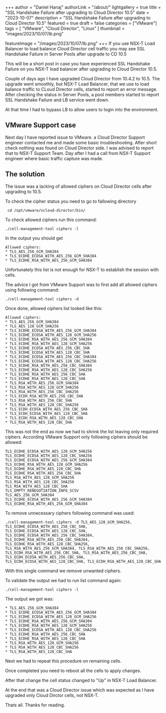 +++
author = "Daniel Hanaj"
authorLink = "/about/"
lightgallery = true
title = "SSL Handshake Failure after upgrading to Cloud Director 10.5"
date = "2023-10-07"
description = "SSL Handshake Failure after upgrading to Cloud Director 10.5"
featured = true
draft = false
categories = ["VMware"]
tags = [
    "VMware",
    "Cloud Director",
    "Linux"
]
thumbnail = "images/2023/10/07/lb.png"

featureImage = "/images/2023/10/07/lb.png"
+++
If you use NSX-T Load Balancer to load balance Cloud Director cell traffic you may see SSL Handshake Failure in Server Pools after upgrade to CD 10.5
 <!--more-->
 This will be a short post in case you have experienced SSL Handshake Failure on you NSX-T load balancer after upgrading to Cloud Director 10.5.

Couple of days ago I have upgraded Cloud Director from 10.4.2 to 10.5. The upgrade went smoothly, but NSX-T Load Balancer, that we use to load balance traffic to CLoud Director cells, started to report an error message. After checking the status in Server Pools, a pool members started to report SSL Handshake Failure and LB service went down. 

At that time I had to bypass LB to allow users to login into the environment.

## VMware Support case
Next day I have reported issue to VMware. a Cloud Director Support engineer contacted me and made some basic troubleshooting. 
After short check nothing was found on Cloud Director side. I was advised to report that to NSX-T Support Team.
Day after I had a call from NSX-T Support engineer where basic traffic capture was made.

## The solution
The issue was a lacking of allowed ciphers on Cloud Director cells after upgrading to 10.5.

To check the cipher status you need to go to fallowing directory
```console
 cd /opt/vmware/vcloud-director/bin/
```

To check allowed ciphers run this command:
```console
./cell-management-tool ciphers -l
```

In the output you should get 
```console
Allowed ciphers:
* TLS_AES_256_GCM_SHA384
* TLS_ECDHE_ECDSA_WITH_AES_256_GCM_SHA384
* TLS_ECDHE_RSA_WITH_AES_256_GCM_SHA384
```

Unfortunately this list is not enough for NSX-T to establish the session with cells.

The advice I got from VMware Support was to first add all allowed ciphers using following command:

```console
./cell-management-tool ciphers -d
```

Once done, allowed ciphers list looked like this:
```console
Allowed ciphers:
* TLS_AES_256_GCM_SHA384
* TLS_AES_128_GCM_SHA256
* TLS_ECDHE_ECDSA_WITH_AES_256_GCM_SHA384
* TLS_ECDHE_ECDSA_WITH_AES_128_GCM_SHA256
* TLS_ECDHE_RSA_WITH_AES_256_GCM_SHA384
* TLS_ECDHE_RSA_WITH_AES_128_GCM_SHA256
* TLS_ECDHE_ECDSA_WITH_AES_256_CBC_SHA
* TLS_ECDHE_ECDSA_WITH_AES_128_CBC_SHA
* TLS_ECDHE_ECDSA_WITH_AES_256_CBC_SHA384
* TLS_ECDHE_ECDSA_WITH_AES_128_CBC_SHA256
* TLS_ECDHE_RSA_WITH_AES_256_CBC_SHA384
* TLS_ECDHE_RSA_WITH_AES_128_CBC_SHA256
* TLS_ECDHE_RSA_WITH_AES_256_CBC_SHA
* TLS_ECDHE_RSA_WITH_AES_128_CBC_SHA
* TLS_RSA_WITH_AES_256_GCM_SHA384
* TLS_RSA_WITH_AES_128_GCM_SHA256
* TLS_RSA_WITH_AES_256_CBC_SHA256
* TLS_ECDH_RSA_WITH_AES_256_CBC_SHA
* TLS_RSA_WITH_AES_256_CBC_SHA
* TLS_RSA_WITH_AES_128_CBC_SHA256
* TLS_ECDH_ECDSA_WITH_AES_256_CBC_SHA
* TLS_ECDH_ECDSA_WITH_AES_128_CBC_SHA
* TLS_ECDH_RSA_WITH_AES_128_CBC_SHA
* TLS_RSA_WITH_AES_128_CBC_SHA
```  

This was not the end as now we had to shrink the list leaving only required ciphers. According VMware Support only following ciphers should be allowed:
```
TLS_ECDHE_ECDSA_WITH_AES_128_GCM_SHA256
TLS_ECDHE_ECDSA_WITH_AES_128_CBC_SHA256
TLS_ECDHE_ECDSA_WITH_AES_256_GCM_SHA384
TLS_ECDHE_RSA_WITH_AES_128_GCM_SHA256
TLS_ECDHE_RSA_WITH_AES_128_CBC_SHA
TLS_ECDHE_RSA_WITH_AES_256_CBC_SHA
TLS_RSA_WITH_AES_128_GCM_SHA256
TLS_RSA_WITH_AES_128_CBC_SHA256
TLS_RSA_WITH_AES_128_CBC_SHA
TLS_EMPTY_RENEGOTIATION_INFO_SCSV
TLS_AES_256_GCM_SHA384
TLS_ECDHE_ECDSA_WITH_AES_256_GCM_SHA384
TLS_ECDHE_RSA_WITH_AES_256_GCM_SHA384
``` 

To remove unnecessary ciphers following command was used:
```console
./cell-management-tool ciphers -d TLS_AES_128_GCM_SHA256, TLS_ECDHE_ECDSA_WITH_AES_256_CBC_SHA, TLS_ECDHE_ECDSA_WITH_AES_128_CBC_SHA, TLS_ECDHE_ECDSA_WITH_AES_256_CBC_SHA384, TLS_ECDHE_RSA_WITH_AES_256_CBC_SHA384, TLS_ECDHE_RSA_WITH_AES_128_CBC_SHA256, TLS_RSA_WITH_AES_256_GCM_SHA384, TLS_RSA_WITH_AES_256_CBC_SHA256, TLS_ECDH_RSA_WITH_AES_256_CBC_SHA, TLS_RSA_WITH_AES_256_CBC_SHA, TLS_ECDH_ECDSA_WITH_AES_256_CBC_SHA, TLS_ECDH_ECDSA_WITH_AES_128_CBC_SHA, TLS_ECDH_RSA_WITH_AES_128_CBC_SHA
```

With this single command we remove unwanted ciphers.

To validate the output we had to run list command again:
```console
./cell-management-tool ciphers -l
```

The output we got was:
```console
* TLS_AES_256_GCM_SHA384
* TLS_ECDHE_ECDSA_WITH_AES_256_GCM_SHA384
* TLS_ECDHE_ECDSA_WITH_AES_128_GCM_SHA256
* TLS_ECDHE_RSA_WITH_AES_256_GCM_SHA384
* TLS_ECDHE_RSA_WITH_AES_128_GCM_SHA256
* TLS_ECDHE_ECDSA_WITH_AES_128_CBC_SHA256
* TLS_ECDHE_RSA_WITH_AES_256_CBC_SHA
* TLS_ECDHE_RSA_WITH_AES_128_CBC_SHA
* TLS_RSA_WITH_AES_128_GCM_SHA256
* TLS_RSA_WITH_AES_128_CBC_SHA256
* TLS_RSA_WITH_AES_128_CBC_SHA
```

Next we had to repeat this procedure on remaining cells.

Once completed you need to reboot all the cells to apply changes.

After that change the cell status changed to "Up" in NSX-T Load Balancer.

At the end that was a Cloud Director issue which was expected as I have upgraded only Cloud Dirctor cells, not NSX-T. 

Thats all. Thanks for reading.